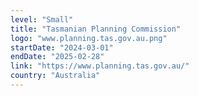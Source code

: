 ```yaml
---
level: "Small"
title: "Tasmanian Planning Commission"
logo: "www.planning.tas.gov.au.png"
startDate: "2024-03-01"
endDate: "2025-02-28"
link: "https://www.planning.tas.gov.au/"
country: "Australia"
---
```

